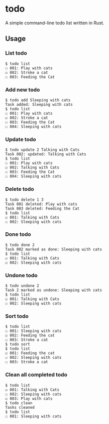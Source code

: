 # todo

A simple command-line todo list written in Rust.

## Usage

### List todo

```
$ todo list
☐ 001: Play with cats
☑ 002: Stroke a cat
☐ 003: Feeding the Cat
```

### Add new todo

```
$ todo add Sleeping with cats
Task added: Sleeping with cats
$ todo list
☐ 001: Play with cats
☑ 002: Stroke a cat
☐ 003: Feeding the Cat
☐ 004: Sleeping with cats
```

### Update todo

```
$ todo update 2 Talking with Cats
Task 002: updated: Talking with Cats
$ todo list
☐ 001: Play with cats
☑ 002: Talking with Cats
☐ 003: Feeding the Cat
☐ 004: Sleeping with cats
```

### Delete todo

```
$ todo delete 1 3
Task 001 deleted: Play with cats
Task 003 deleted: Feeding the Cat
$ todo list
☑ 001: Talking with Cats
☐ 002: Sleeping with cats
```

### Done todo

```
$ todo done 2
Task 002 marked as done: Sleeping with cats
$ todo list
☑ 001: Talking with Cats
☑ 002: Sleeping with cats
```

### Undone todo

```
$ todo undone 2
Task 2 marked as undone: Sleeping with cats
$ todo list
☑ 001: Talking with Cats
☐ 002: Sleeping with cats
```

### Sort todo

```
$ todo list
☐ 001: Sleeping with cats
☑ 002: Feeding the cat
☐ 003: Stroke a cat
$ todo sort
$ todo list
☑ 001: Feeding the cat
☐ 002: Sleeping with cats
☐ 003: Stroke a cat
```

### Clean all completed todo

```
$ todo list
☑ 001: Talking with Cats
☐ 002: Sleeping with cats
☑ 003: Play with cats
$ todo clean
Tasks cleaned
$ todo list
☐ 001: Sleeping with cats
```
